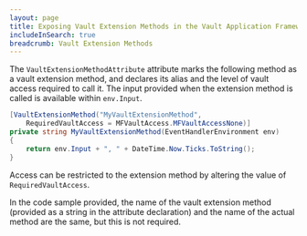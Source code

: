 ```yaml
---
layout: page
title: Exposing Vault Extension Methods in the Vault Application Framework
includeInSearch: true
breadcrumb: Vault Extension Methods
---
```


The `VaultExtensionMethodAttribute` attribute marks the following method as a vault extension method, and declares its alias and the level of vault access required to call it.  The input provided when the extension method is called is available within `env.Input`.

```csharp
[VaultExtensionMethod("MyVaultExtensionMethod",
	RequiredVaultAccess = MFVaultAccess.MFVaultAccessNone)]
private string MyVaultExtensionMethod(EventHandlerEnvironment env)
{
	return env.Input + ", " + DateTime.Now.Ticks.ToString();
}
```

Access can be restricted to the extension method by altering the value of `RequiredVaultAccess`.

<p class="note">In the code sample provided, the name of the vault extension method (provided as a string in the attribute declaration) and the name of the actual method are the same, but this is not required.</p>

